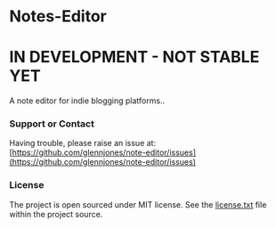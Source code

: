 # Notes-Editor

# IN DEVELOPMENT - NOT STABLE YET


A note editor for indie blogging platforms.. 



### Support or Contact
Having trouble, please raise an issue at: [https://github.com/glennjones/note-editor/issues](https://github.com/glennjones/note-editor/issues)


### License
The project is open sourced under MIT license. See the [license.txt](https://raw.github.com/glennjones/note-editor/master/license.txt "license.txt") file within the project source.